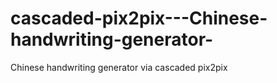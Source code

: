 # cascaded-pix2pix---Chinese-handwriting-generator-
 Chinese handwriting generator via cascaded pix2pix
